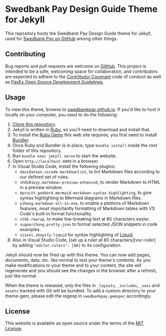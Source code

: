 # Swedbank Pay Design Guide Theme for Jekyll

This repository hosts the Swedbank Pay Design Guide theme for Jekyll, used for
[Swedbank Pay on GitHub][swedbankpay] among other things.

## Contributing

Bug reports and pull requests are welcome on [GitHub][repo]. This project is
intended to be a safe, welcoming space for collaboration, and contributors are
expected to adhere to the [Contributor Covenant][cc] code of conduct as well as
[PayEx Open Source Development Guidelines][dev-guide].

## Usage

To view this theme, browse to [swedbankpay.github.io][swedbankpay]. If you'd
like to host it locally on your computer, you need to do the following:

1. [Clone this repository][clone].
2. Jekyll is written in [Ruby][ruby], so you'll need to download and install
   that.
3. To install the [Ruby Gems][gems] this web site requires, you first need to
   install [Bundler][bundler].
4. Once Ruby and Bundler is in place, type `bundle install` inside the root
   folder of this repository.
5. Run `bundle exec jekyll serve` to start the website.
6. Open `http://localhost:4000` in a browser.
7. In Visual Studio Code, install the following plugins:
   * `davidanson.vscode-markdownlint`, to lint Markdown files according to our
     defined set of rules.
   * `shd101wyy.markdown-preview-enhanced`, to render Markdown to HTML in a
     preview window.
   * `bpruitt-goddard.mermaid-markdown-syntax-highlighting`, to give syntax
     highlighting to Mermaid diagrams in Markdown files.
   * `yzhang.markdown-all-in-one`, to enable a plethora of Markdown features,
     most importantly formatting of Markdown tables with VS Code's built-in
     format functionality.
   * `stkb.rewrap`, to make line-breaking text at 80 characters easier.
   * `supperchong.pretty-json` to format selected JSON snippets in code
     examples.
   * `sissel.shopify-liquid` for syntax highlighting of [Liquid][liquid].
8. Also in Visual Studio Code, [set up a ruler at 80 characters][vsc-ruler]
   by adding `"editor.rulers": [80]` to its configuration.

Jekyll should now be fired up with this theme. You can now add pages, documents,
data, etc. like normal to test your theme's contents. As you make modifications
to your theme and to your content, the site will regenerate and you should see
the changes in the browser after a refresh, just like normal.

When the theme is released, only the files in `_layouts`, `_includes`, `_sass`
and `assets` tracked with Git will be bundled. To add a custom directory to your
theme-gem, please edit the regexp in `swedbankpay.gemspec` accordingly.

## License

This website is available as open source under the terms of the
[MIT License][license].

[bundler]: https://bundler.io/
[cc]: http://contributor-covenant.org
[clone]: https://help.github.com/articles/cloning-a-repository/
[dev-guide]: https://developer.swedbankpay.com/resources/development-guidelines/
[gems]: https://rubygems.org/
[ghp]: https://pages.github.com/
[jekyll]: https://jekyllrb.com/
[license]: https://opensource.org/licenses/MIT
[liquid]: https://jekyllrb.com/docs/liquid/
[repo]: https://github.com/SwedbankPay/swedbank-pay-design-guide-jekyll-theme/
[ruby]: https://www.ruby-lang.org/en/
[swedbankpay]: https://swedbankpay.github.io/swedbank-pay-design-guide-jekyll-theme/
